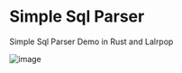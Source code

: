 # Simple Sql Parser 

Simple Sql Parser Demo in Rust and Lalrpop

![image](https://github.com/user-attachments/assets/0ff1c54d-7bc3-4d8e-a408-abbf716d1cb5)
